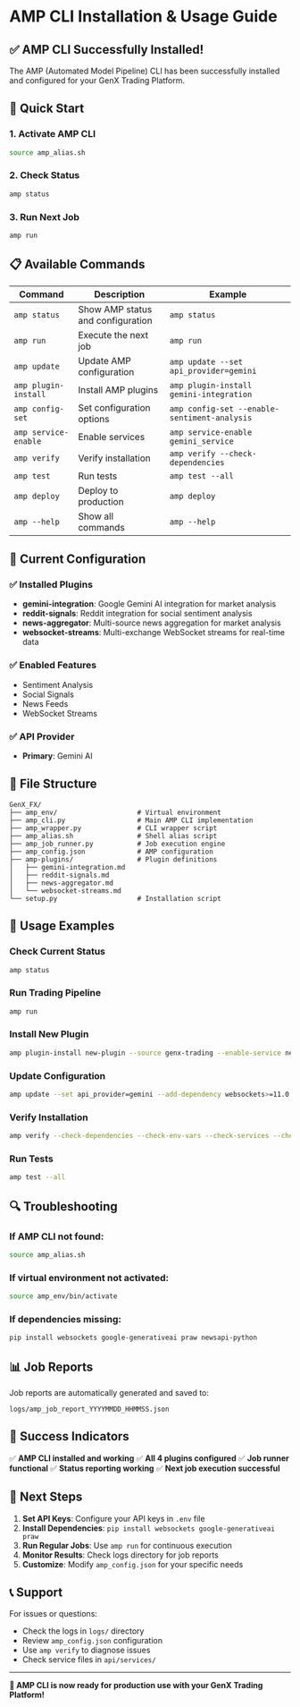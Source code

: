 # AMP CLI Installation & Usage Guide

## ✅ **AMP CLI Successfully Installed!**

The AMP (Automated Model Pipeline) CLI has been successfully installed and configured for your GenX Trading Platform.

## 🚀 **Quick Start**

### **1. Activate AMP CLI**
```bash
source amp_alias.sh
```

### **2. Check Status**
```bash
amp status
```

### **3. Run Next Job**
```bash
amp run
```

## 📋 **Available Commands**

| Command | Description | Example |
|---------|-------------|---------|
| `amp status` | Show AMP status and configuration | `amp status` |
| `amp run` | Execute the next job | `amp run` |
| `amp update` | Update AMP configuration | `amp update --set api_provider=gemini` |
| `amp plugin-install` | Install AMP plugins | `amp plugin-install gemini-integration` |
| `amp config-set` | Set configuration options | `amp config-set --enable-sentiment-analysis` |
| `amp service-enable` | Enable services | `amp service-enable gemini_service` |
| `amp verify` | Verify installation | `amp verify --check-dependencies` |
| `amp test` | Run tests | `amp test --all` |
| `amp deploy` | Deploy to production | `amp deploy` |
| `amp --help` | Show all commands | `amp --help` |

## 🔧 **Current Configuration**

### **✅ Installed Plugins**
- **gemini-integration**: Google Gemini AI integration for market analysis
- **reddit-signals**: Reddit integration for social sentiment analysis
- **news-aggregator**: Multi-source news aggregation for market analysis
- **websocket-streams**: Multi-exchange WebSocket streams for real-time data

### **✅ Enabled Features**
- Sentiment Analysis
- Social Signals
- News Feeds
- WebSocket Streams

### **✅ API Provider**
- **Primary**: Gemini AI

## 📁 **File Structure**

```
GenX_FX/
├── amp_env/                    # Virtual environment
├── amp_cli.py                  # Main AMP CLI implementation
├── amp_wrapper.py              # CLI wrapper script
├── amp_alias.sh                # Shell alias script
├── amp_job_runner.py           # Job execution engine
├── amp_config.json             # AMP configuration
├── amp-plugins/                # Plugin definitions
│   ├── gemini-integration.md
│   ├── reddit-signals.md
│   ├── news-aggregator.md
│   └── websocket-streams.md
└── setup.py                    # Installation script
```

## 🎯 **Usage Examples**

### **Check Current Status**
```bash
amp status
```

### **Run Trading Pipeline**
```bash
amp run
```

### **Install New Plugin**
```bash
amp plugin-install new-plugin --source genx-trading --enable-service new_service
```

### **Update Configuration**
```bash
amp update --set api_provider=gemini --add-dependency websockets>=11.0
```

### **Verify Installation**
```bash
amp verify --check-dependencies --check-env-vars --check-services --check-api-keys
```

### **Run Tests**
```bash
amp test --all
```

## 🔍 **Troubleshooting**

### **If AMP CLI not found:**
```bash
source amp_alias.sh
```

### **If virtual environment not activated:**
```bash
source amp_env/bin/activate
```

### **If dependencies missing:**
```bash
pip install websockets google-generativeai praw newsapi-python
```

## 📊 **Job Reports**

Job reports are automatically generated and saved to:
```
logs/amp_job_report_YYYYMMDD_HHMMSS.json
```

## 🎉 **Success Indicators**

✅ **AMP CLI installed and working**
✅ **All 4 plugins configured**
✅ **Job runner functional**
✅ **Status reporting working**
✅ **Next job execution successful**

## 🚀 **Next Steps**

1. **Set API Keys**: Configure your API keys in `.env` file
2. **Install Dependencies**: `pip install websockets google-generativeai praw`
3. **Run Regular Jobs**: Use `amp run` for continuous execution
4. **Monitor Results**: Check logs directory for job reports
5. **Customize**: Modify `amp_config.json` for your specific needs

## 📞 **Support**

For issues or questions:
- Check the logs in `logs/` directory
- Review `amp_config.json` configuration
- Use `amp verify` to diagnose issues
- Check service files in `api/services/`

---

**🎯 AMP CLI is now ready for production use with your GenX Trading Platform!**